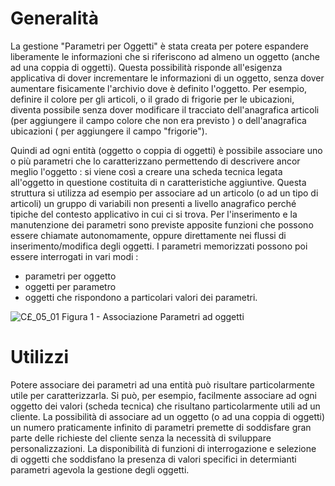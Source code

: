 # Generalità
La gestione "Parametri per Oggetti" è stata creata per potere espandere liberamente le informazioni che si riferiscono ad almeno un oggetto (anche ad una coppia di oggetti).
Questa possibilità risponde all'esigenza applicativa di dover incrementare le informazioni di un oggetto, senza dover aumentare fisicamente l'archivio dove è definito l'oggetto.
Per esempio, definire il colore per gli articoli, o il grado di frigorie per le ubicazioni, diventa possibile senza dover modificare il tracciato dell'anagrafica articoli (per aggiungere il campo colore che non era previsto ) o dell'anagrafica ubicazioni ( per aggiungere il campo "frigorie").

Quindi ad ogni entità (oggetto o coppia di oggetti) è possibile associare uno o più parametri che lo caratterizzano permettendo di descrivere ancor meglio l'oggetto :  si viene così a creare una scheda tecnica legata all'oggetto in questione costituita di n caratteristiche aggiuntive.
Questa struttura si utilizza ad esempio per associare ad un articolo (o ad  un tipo di articoli) un gruppo di variabili non presenti a livello anagrafico perché tipiche del contesto applicativo in cui ci si trova.
Per l'inserimento e la manutenzione dei parametri sono previste apposite funzioni che possono essere chiamate autonomamente, oppure direttamente nei flussi di inserimento/modifica degli oggetti.
I parametri memorizzati possono poi essere interrogati in vari modi : 

- parametri per oggetto
- oggetti per parametro
- oggetti che rispondono a particolari valori dei parametri.


![C£_05_01](http://doc.smeup.com/immagini/C£PARA_INT/CX_05_01.png)
Figura 1 - Associazione Parametri ad oggetti

# Utilizzi
Potere associare dei parametri ad una entità può risultare particolarmente utile per caratterizzarla. Si può, per esempio, facilmente associare ad ogni oggetto dei valori (scheda tecnica) che risultano particolarmente utili ad un cliente.
La possibilità di associare ad un oggetto (o ad una coppia di oggetti) un numero praticamente infinito di parametri premette di soddisfare gran parte delle richieste del cliente senza la necessità di sviluppare personalizzazioni.
La disponibilità di funzioni di interrogazione e selezione di oggetti che soddisfano la presenza di valori specifici in determianti parametri agevola la gestione degli oggetti.

